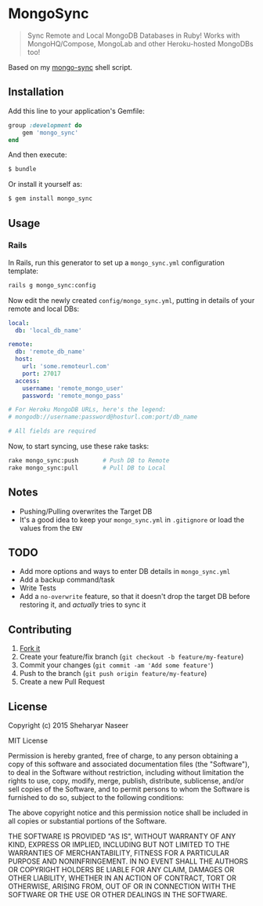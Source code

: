 MongoSync
=========

> Sync Remote and Local MongoDB Databases in Ruby! Works with MongoHQ/Compose, MongoLab and other Heroku-hosted MongoDBs too!

Based on my [mongo-sync](https://github.com/sheharyarn/mongo-sync) shell script.


## Installation

Add this line to your application's Gemfile:

```ruby
group :development do
    gem 'mongo_sync'
end
```

And then execute:

```bash
$ bundle
```

Or install it yourself as:

```bash
$ gem install mongo_sync
```


## Usage

### Rails

In Rails, run this generator to set up a `mongo_sync.yml` configuration template:

```bash
rails g mongo_sync:config
```

Now edit the newly created `config/mongo_sync.yml`, putting in details of your remote and local DBs:

```yaml
local:
  db: 'local_db_name'

remote:
  db: 'remote_db_name'
  host:
    url: 'some.remoteurl.com'
    port: 27017
  access:
    username: 'remote_mongo_user'
    password: 'remote_mongo_pass'

# For Heroku MongoDB URLs, here's the legend:
# mongodb://username:password@hosturl.com:port/db_name

# All fields are required
```

Now, to start syncing, use these rake tasks:

```sh
rake mongo_sync:push       # Push DB to Remote
rake mongo_sync:pull       # Pull DB to Local
```

## Notes 

 - Pushing/Pulling overwrites the Target DB
 - It's a good idea to keep your `mongo_sync.yml` in `.gitignore` or load the values from the `ENV`


## TODO

 - Add more options and ways to enter DB details in `mongo_sync.yml`
 - Add a backup command/task
 - Write Tests
 - Add a `no-overwrite` feature, so that it doesn't drop the target DB before restoring it, and _actually_ tries to sync it


## Contributing

1. [Fork it](https://github.com/sheharyarn/mongo-sync-ruby/fork)
2. Create your feature/fix branch (`git checkout -b feature/my-feature`)
3. Commit your changes (`git commit -am 'Add some feature'`)
4. Push to the branch (`git push origin feature/my-feature`)
5. Create a new Pull Request


## License

Copyright (c) 2015 Sheharyar Naseer

MIT License

Permission is hereby granted, free of charge, to any person obtaining
a copy of this software and associated documentation files (the
"Software"), to deal in the Software without restriction, including
without limitation the rights to use, copy, modify, merge, publish,
distribute, sublicense, and/or sell copies of the Software, and to
permit persons to whom the Software is furnished to do so, subject to
the following conditions:

The above copyright notice and this permission notice shall be
included in all copies or substantial portions of the Software.

THE SOFTWARE IS PROVIDED "AS IS", WITHOUT WARRANTY OF ANY KIND,
EXPRESS OR IMPLIED, INCLUDING BUT NOT LIMITED TO THE WARRANTIES OF
MERCHANTABILITY, FITNESS FOR A PARTICULAR PURPOSE AND
NONINFRINGEMENT. IN NO EVENT SHALL THE AUTHORS OR COPYRIGHT HOLDERS BE
LIABLE FOR ANY CLAIM, DAMAGES OR OTHER LIABILITY, WHETHER IN AN ACTION
OF CONTRACT, TORT OR OTHERWISE, ARISING FROM, OUT OF OR IN CONNECTION
WITH THE SOFTWARE OR THE USE OR OTHER DEALINGS IN THE SOFTWARE.


